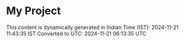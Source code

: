 # My Project

This content is dynamically generated in Indian Time (IST): 2024-11-21 11:43:35 IST
Converted to UTC: 2024-11-21 06:13:35 UTC
